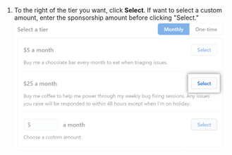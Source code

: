 1. To the right of the tier you want, click **Select**. If want to select a custom amount, enter the sponsorship amount before clicking "Select." ![層の選択ボックス](/assets/images/help/sponsors/select-a-tier-box.png)
